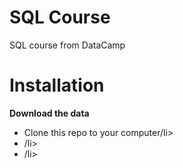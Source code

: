# SQL Course
SQL course from DataCamp

# Installation
**Download the data**
<ul>
  <li>Clone this repo to your computer/li>
  <li>/li>
  <li>/li>
</ul>
